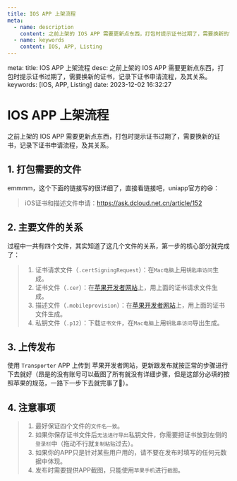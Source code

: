 ```yaml
---
title: IOS APP 上架流程
meta:
  - name: description
    content: 之前上架的 IOS APP 需要更新点东西，打包时提示证书过期了，需要换新的证书，记录下证书申请流程，及其关系。
  - name: keywords
    content: IOS, APP, Listing
---
```


<route lang="yaml">
meta:
  title: IOS APP 上架流程
  desc: 之前上架的 IOS APP 需要更新点东西，打包时提示证书过期了，需要换新的证书，记录下证书申请流程，及其关系。
  keywords: [IOS, APP, Listing]
  date: 2023-12-02 16:32:27
</route>

# IOS APP 上架流程

之前上架的 IOS APP 需要更新点东西，打包时提示证书过期了，需要换新的证书，记录下证书申请流程，及其关系。

## 1. 打包需要的文件

emmmm，这个下面的链接写的很详细了，直接看链接吧，uniapp官方的😆：

> iOS证书和描述文件申请：https://ask.dcloud.net.cn/article/152

## 2. 主要文件的关系

过程中一共有四个文件，其实知道了这几个文件的关系，第一步的核心部分就完成了：

> 1. 证书请求文件（`.certSigningRequest`）：在`Mac电脑`上用`钥匙串访问`生成。
> 2. 证书文件（`.cer`）：在[苹果开发者网站](https://developer.apple.com/)上，用上面的证书请求文件生成。
> 3. 描述文件（`.mobileprovision`）：在[苹果开发者网站](https://developer.apple.com/)上，用上面的证书文件生成。
> 4. 私钥文件（`.p12`）：下载`证书文件`，在`Mac电脑`上用`钥匙串访问`导出生成。

## 3. 上传发布

使用 `Transporter` APP 上传到 苹果开发者网站，更新跟发布就按正常的步骤进行下去就好（昂是的没有账号可以截图了所有就没有详细步骤，但是这部分必填的按照苹果的规范，一路下一步下去就完事了🤪）。

## 4. 注意事项

> 1. 最好保证四个文件的`文件名一致`。
> 2. 如果你保存证书文件后`无法进行导出`私钥文件，你需要把证书放到左侧的`登录栏`中（拖动不行就`复制粘贴`过去）。
> 3. 如果你的APP只是针对某些用户用的，请不要在发布时填写的任何元数据中体现。
> 4. 发布时需要提供APP截图，只能使用`苹果手机`进行`截图`。
